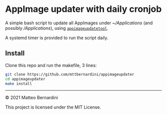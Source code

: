# AppImage updater with daily cronjob

A simple bash script to update all AppImages under *~/Applications* (and possibly */Applications*),
using [`appimageupdatetool`](https://github.com/AppImage/AppImageUpdate).

A systemd timer is provided to run the script daily.

## Install

Clone this repo and run the makefile, 3 lines:

```sh
git clone https://github.com/mttbernardini/appimageupdater
cd appimageupdater
make install
```

---
© 2021 Matteo Bernardini

This project is licensed under the MIT License.
